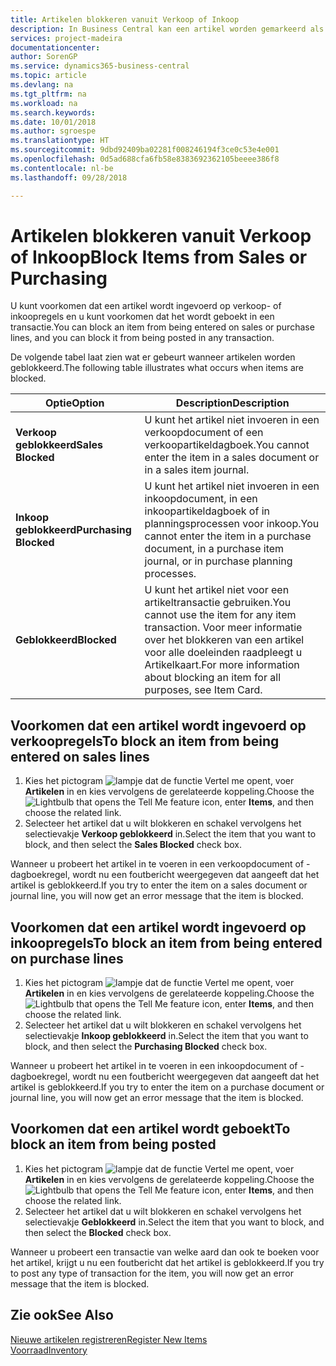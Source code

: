 ```yaml
---
title: Artikelen blokkeren vanuit Verkoop of Inkoop
description: In Business Central kan een artikel worden gemarkeerd als geblokkeerd voor verkoop, geblokkeerd voor inkoop of geblokkeerd voor alle doeleinden.
services: project-madeira
documentationcenter: 
author: SorenGP
ms.service: dynamics365-business-central
ms.topic: article
ms.devlang: na
ms.tgt_pltfrm: na
ms.workload: na
ms.search.keywords: 
ms.date: 10/01/2018
ms.author: sgroespe
ms.translationtype: HT
ms.sourcegitcommit: 9dbd92409ba02281f008246194f3ce0c53e4e001
ms.openlocfilehash: 0d5ad688cfa6fb58e8383692362105beeee386f8
ms.contentlocale: nl-be
ms.lasthandoff: 09/28/2018

---
```

# <a name="block-items-from-sales-or-purchasing"></a><span data-ttu-id="53d71-103">Artikelen blokkeren vanuit Verkoop of Inkoop</span><span class="sxs-lookup"><span data-stu-id="53d71-103">Block Items from Sales or Purchasing</span></span>
<span data-ttu-id="53d71-104">U kunt voorkomen dat een artikel wordt ingevoerd op verkoop- of inkoopregels en u kunt voorkomen dat het wordt geboekt in een transactie.</span><span class="sxs-lookup"><span data-stu-id="53d71-104">You can block an item from being entered on sales or purchase lines, and you can block it from being posted in any transaction.</span></span>  

<span data-ttu-id="53d71-105">De volgende tabel laat zien wat er gebeurt wanneer artikelen worden geblokkeerd.</span><span class="sxs-lookup"><span data-stu-id="53d71-105">The following table illustrates what occurs when items are blocked.</span></span>  

|<span data-ttu-id="53d71-106">Optie</span><span class="sxs-lookup"><span data-stu-id="53d71-106">Option</span></span>|<span data-ttu-id="53d71-107">Description</span><span class="sxs-lookup"><span data-stu-id="53d71-107">Description</span></span>|  
|--------------------|------------|  
|<span data-ttu-id="53d71-108">**Verkoop geblokkeerd**</span><span class="sxs-lookup"><span data-stu-id="53d71-108">**Sales Blocked**</span></span>|<span data-ttu-id="53d71-109">U kunt het artikel niet invoeren in een verkoopdocument of een verkoopartikeldagboek.</span><span class="sxs-lookup"><span data-stu-id="53d71-109">You cannot enter the item in a sales document or in a sales item journal.</span></span>|  
|<span data-ttu-id="53d71-110">**Inkoop geblokkeerd**</span><span class="sxs-lookup"><span data-stu-id="53d71-110">**Purchasing Blocked**</span></span>|<span data-ttu-id="53d71-111">U kunt het artikel niet invoeren in een inkoopdocument, in een inkoopartikeldagboek of in planningsprocessen voor inkoop.</span><span class="sxs-lookup"><span data-stu-id="53d71-111">You cannot enter the item in a purchase document, in a purchase item journal, or in purchase planning processes.</span></span>|  
|<span data-ttu-id="53d71-112">**Geblokkeerd**</span><span class="sxs-lookup"><span data-stu-id="53d71-112">**Blocked**</span></span>|<span data-ttu-id="53d71-113">U kunt het artikel niet voor een artikeltransactie gebruiken.</span><span class="sxs-lookup"><span data-stu-id="53d71-113">You cannot use the item for any item transaction.</span></span> <span data-ttu-id="53d71-114">Voor meer informatie over het blokkeren van een artikel voor alle doeleinden raadpleegt u Artikelkaart.</span><span class="sxs-lookup"><span data-stu-id="53d71-114">For more information about blocking an item for all purposes, see Item Card.</span></span>|  

## <a name="to-block-an-item-from-being-entered-on-sales-lines"></a><span data-ttu-id="53d71-115">Voorkomen dat een artikel wordt ingevoerd op verkoopregels</span><span class="sxs-lookup"><span data-stu-id="53d71-115">To block an item from being entered on sales lines</span></span>  

1.  <span data-ttu-id="53d71-116">Kies het pictogram ![lampje dat de functie Vertel me opent](media/ui-search/search_small.png "Vertel me wat u wilt doen"), voer **Artikelen** in en kies vervolgens de gerelateerde koppeling.</span><span class="sxs-lookup"><span data-stu-id="53d71-116">Choose the ![Lightbulb that opens the Tell Me feature](media/ui-search/search_small.png "Tell me what you want to do") icon, enter **Items**, and then choose the related link.</span></span>  
2.  <span data-ttu-id="53d71-117">Selecteer het artikel dat u wilt blokkeren en schakel vervolgens het selectievakje **Verkoop geblokkeerd** in.</span><span class="sxs-lookup"><span data-stu-id="53d71-117">Select the item that you want to block, and then select the **Sales Blocked** check box.</span></span>  

<span data-ttu-id="53d71-118">Wanneer u probeert het artikel in te voeren in een verkoopdocument of -dagboekregel, wordt nu een foutbericht weergegeven dat aangeeft dat het artikel is geblokkeerd.</span><span class="sxs-lookup"><span data-stu-id="53d71-118">If you try to enter the item on a sales document or journal line, you will now get an error message that the item is blocked.</span></span>

## <a name="to-block-an-item-from-being-entered-on-purchase-lines"></a><span data-ttu-id="53d71-119">Voorkomen dat een artikel wordt ingevoerd op inkoopregels</span><span class="sxs-lookup"><span data-stu-id="53d71-119">To block an item from being entered on purchase lines</span></span>  

1.  <span data-ttu-id="53d71-120">Kies het pictogram ![lampje dat de functie Vertel me opent](media/ui-search/search_small.png "Vertel me wat u wilt doen"), voer **Artikelen** in en kies vervolgens de gerelateerde koppeling.</span><span class="sxs-lookup"><span data-stu-id="53d71-120">Choose the ![Lightbulb that opens the Tell Me feature](media/ui-search/search_small.png "Tell me what you want to do") icon, enter **Items**, and then choose the related link.</span></span>  
2.  <span data-ttu-id="53d71-121">Selecteer het artikel dat u wilt blokkeren en schakel vervolgens het selectievakje **Inkoop geblokkeerd** in.</span><span class="sxs-lookup"><span data-stu-id="53d71-121">Select the item that you want to block, and then select the **Purchasing Blocked** check box.</span></span>  

<span data-ttu-id="53d71-122">Wanneer u probeert het artikel in te voeren in een inkoopdocument of -dagboekregel, wordt nu een foutbericht weergegeven dat aangeeft dat het artikel is geblokkeerd.</span><span class="sxs-lookup"><span data-stu-id="53d71-122">If you try to enter the item on a purchase document or journal line, you will now get an error message that the item is blocked.</span></span>

## <a name="to-block-an-item-from-being-posted"></a><span data-ttu-id="53d71-123">Voorkomen dat een artikel wordt geboekt</span><span class="sxs-lookup"><span data-stu-id="53d71-123">To block an item from being posted</span></span>
1. <span data-ttu-id="53d71-124">Kies het pictogram ![lampje dat de functie Vertel me opent](media/ui-search/search_small.png "Vertel me wat u wilt doen"), voer **Artikelen** in en kies vervolgens de gerelateerde koppeling.</span><span class="sxs-lookup"><span data-stu-id="53d71-124">Choose the ![Lightbulb that opens the Tell Me feature](media/ui-search/search_small.png "Tell me what you want to do") icon, enter **Items**, and then choose the related link.</span></span>
2. <span data-ttu-id="53d71-125">Selecteer het artikel dat u wilt blokkeren en schakel vervolgens het selectievakje **Geblokkeerd** in.</span><span class="sxs-lookup"><span data-stu-id="53d71-125">Select the item that you want to block, and then select the **Blocked** check box.</span></span>

<span data-ttu-id="53d71-126">Wanneer u probeert een transactie van welke aard dan ook te boeken voor het artikel, krijgt u nu een foutbericht dat het artikel is geblokkeerd.</span><span class="sxs-lookup"><span data-stu-id="53d71-126">If you try to post any type of transaction for the item, you will now get an error message that the item is blocked.</span></span>

## <a name="see-also"></a><span data-ttu-id="53d71-127">Zie ook</span><span class="sxs-lookup"><span data-stu-id="53d71-127">See Also</span></span>  
[<span data-ttu-id="53d71-128">Nieuwe artikelen registreren</span><span class="sxs-lookup"><span data-stu-id="53d71-128">Register New Items</span></span>](inventory-how-register-new-items.md)  
[<span data-ttu-id="53d71-129">Voorraad</span><span class="sxs-lookup"><span data-stu-id="53d71-129">Inventory</span></span>](inventory-manage-inventory.md)  


